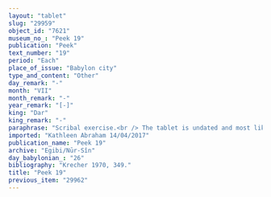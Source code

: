 ```yaml
---
layout: "tablet"
slug: "29959"
object_id: "7621"
museum_no_: "Peek 19"
publication: "Peek"
text_number: "19"
period: "Each"
place_of_issue: "Babylon city"
type_and_content: "Other"
day_remark: "-"
month: "VII"
month_remark: "-"
year_remark: "[-]"
king: "Dar"
king_remark: "-"
paraphrase: "Scribal exercise.<br /> The tablet is undated and most likely a scribal exercise. Its content does not seem to have been extracted from an original document; at the end of the text one reads the verb &ldquo;has received&rdquo;. The text mentions the storage area (<em>karammu</em>) on the Sin Canal and the following individuals: <strong>A</strong> and <strong>B</strong>, both officials in charge of the brewery (<em>rab &scaron;ikari</em>), <strong>C</strong>, the royal skipper and <strong>D</strong>, the royal overseer of the quay. The text is not dated.<br /> &nbsp;<br /> <strong>A</strong> = Iqūpu/Bēl-iddin//&hellip;, <em>rab &scaron;ikari</em>; <strong>B</strong> = Nādinu/Bēl-iddin//Rē&#39;i-sīs&ecirc;, <em>rab &scaron;ikari</em>; <strong>C</strong> = Aplāya/ &Scaron;umu-uṣur; <strong>D</strong> = Rēmanni-ilī"
imported: "Kathleen Abraham 14/04/2017"
publication_name: "Peek 19"
archive: "Egibi/Nūr-Sîn"
day_babylonian_: "26"
bibliography: "Krecher 1970, 349."
title: "Peek 19"
previous_item: "29962"
---
```

